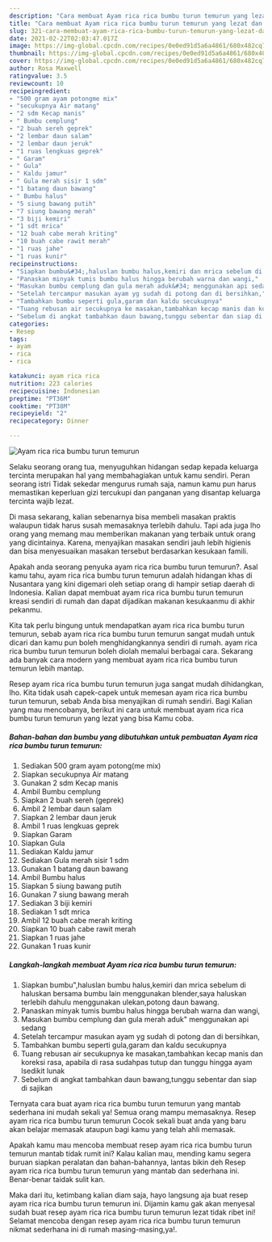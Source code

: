 ```yaml
---
description: "Cara membuat Ayam rica rica bumbu turun temurun yang lezat dan Mudah Dibuat"
title: "Cara membuat Ayam rica rica bumbu turun temurun yang lezat dan Mudah Dibuat"
slug: 321-cara-membuat-ayam-rica-rica-bumbu-turun-temurun-yang-lezat-dan-mudah-dibuat
date: 2021-02-22T02:03:47.017Z
image: https://img-global.cpcdn.com/recipes/0e0ed91d5a6a4861/680x482cq70/ayam-rica-rica-bumbu-turun-temurun-foto-resep-utama.jpg
thumbnail: https://img-global.cpcdn.com/recipes/0e0ed91d5a6a4861/680x482cq70/ayam-rica-rica-bumbu-turun-temurun-foto-resep-utama.jpg
cover: https://img-global.cpcdn.com/recipes/0e0ed91d5a6a4861/680x482cq70/ayam-rica-rica-bumbu-turun-temurun-foto-resep-utama.jpg
author: Rosa Maxwell
ratingvalue: 3.5
reviewcount: 10
recipeingredient:
- "500 gram ayam potongme mix"
- "secukupnya Air matang"
- "2 sdm Kecap manis"
- " Bumbu cemplung"
- "2 buah sereh geprek"
- "2 lembar daun salam"
- "2 lembar daun jeruk"
- "1 ruas lengkuas geprek"
- " Garam"
- " Gula"
- " Kaldu jamur"
- " Gula merah sisir 1 sdm"
- "1 batang daun bawang"
- " Bumbu halus"
- "5 siung bawang putih"
- "7 siung bawang merah"
- "3 biji kemiri"
- "1 sdt mrica"
- "12 buah cabe merah kriting"
- "10 buah cabe rawit merah"
- "1 ruas jahe"
- "1 ruas kunir"
recipeinstructions:
- "Siapkan bumbu&#34;,haluslan bumbu halus,kemiri dan mrica sebelum di haluskan bersama bumbu lain menggunakan blender,saya haluskan terlebih dahulu menggunakan ulekan,potong daun bawang."
- "Panaskan minyak tumis bumbu halus hingga berubah warna dan wangi,"
- "Masukan bumbu cemplung dan gula merah aduk&#34; menggunakan api sedang"
- "Setelah tercampur masukan ayam yg sudah di potong dan di bersihkan,"
- "Tambahkan bumbu seperti gula,garam dan kaldu secukupnya"
- "Tuang rebusan air secukupnya ke masakan,tambahkan kecap manis dan koreksi rasa, apabila di rasa sudahpas tutup dan tunggu hingga ayam lsedikit lunak"
- "Sebelum di angkat tambahkan daun bawang,tunggu sebentar dan siap di sajikan"
categories:
- Resep
tags:
- ayam
- rica
- rica

katakunci: ayam rica rica 
nutrition: 223 calories
recipecuisine: Indonesian
preptime: "PT36M"
cooktime: "PT38M"
recipeyield: "2"
recipecategory: Dinner

---
```



![Ayam rica rica bumbu turun temurun](https://img-global.cpcdn.com/recipes/0e0ed91d5a6a4861/680x482cq70/ayam-rica-rica-bumbu-turun-temurun-foto-resep-utama.jpg)

Selaku seorang orang tua, menyuguhkan hidangan sedap kepada keluarga tercinta merupakan hal yang membahagiakan untuk kamu sendiri. Peran seorang istri Tidak sekedar mengurus rumah saja, namun kamu pun harus memastikan keperluan gizi tercukupi dan panganan yang disantap keluarga tercinta wajib lezat.

Di masa  sekarang, kalian sebenarnya bisa membeli masakan praktis walaupun tidak harus susah memasaknya terlebih dahulu. Tapi ada juga lho orang yang memang mau memberikan makanan yang terbaik untuk orang yang dicintainya. Karena, menyajikan masakan sendiri jauh lebih higienis dan bisa menyesuaikan masakan tersebut berdasarkan kesukaan famili. 



Apakah anda seorang penyuka ayam rica rica bumbu turun temurun?. Asal kamu tahu, ayam rica rica bumbu turun temurun adalah hidangan khas di Nusantara yang kini digemari oleh setiap orang di hampir setiap daerah di Indonesia. Kalian dapat membuat ayam rica rica bumbu turun temurun kreasi sendiri di rumah dan dapat dijadikan makanan kesukaanmu di akhir pekanmu.

Kita tak perlu bingung untuk mendapatkan ayam rica rica bumbu turun temurun, sebab ayam rica rica bumbu turun temurun sangat mudah untuk dicari dan kamu pun boleh menghidangkannya sendiri di rumah. ayam rica rica bumbu turun temurun boleh diolah memalui berbagai cara. Sekarang ada banyak cara modern yang membuat ayam rica rica bumbu turun temurun lebih mantap.

Resep ayam rica rica bumbu turun temurun juga sangat mudah dihidangkan, lho. Kita tidak usah capek-capek untuk memesan ayam rica rica bumbu turun temurun, sebab Anda bisa menyajikan di rumah sendiri. Bagi Kalian yang mau mencobanya, berikut ini cara untuk membuat ayam rica rica bumbu turun temurun yang lezat yang bisa Kamu coba.

<!--inarticleads1-->

##### Bahan-bahan dan bumbu yang dibutuhkan untuk pembuatan Ayam rica rica bumbu turun temurun:

1. Sediakan 500 gram ayam potong(me mix)
1. Siapkan secukupnya Air matang
1. Gunakan 2 sdm Kecap manis
1. Ambil  Bumbu cemplung
1. Siapkan 2 buah sereh (geprek)
1. Ambil 2 lembar daun salam
1. Siapkan 2 lembar daun jeruk
1. Ambil 1 ruas lengkuas geprek
1. Siapkan  Garam
1. Siapkan  Gula
1. Sediakan  Kaldu jamur
1. Sediakan  Gula merah sisir 1 sdm
1. Gunakan 1 batang daun bawang
1. Ambil  Bumbu halus
1. Siapkan 5 siung bawang putih
1. Gunakan 7 siung bawang merah
1. Sediakan 3 biji kemiri
1. Sediakan 1 sdt mrica
1. Ambil 12 buah cabe merah kriting
1. Siapkan 10 buah cabe rawit merah
1. Siapkan 1 ruas jahe
1. Gunakan 1 ruas kunir




<!--inarticleads2-->

##### Langkah-langkah membuat Ayam rica rica bumbu turun temurun:

1. Siapkan bumbu&#34;,haluslan bumbu halus,kemiri dan mrica sebelum di haluskan bersama bumbu lain menggunakan blender,saya haluskan terlebih dahulu menggunakan ulekan,potong daun bawang.
1. Panaskan minyak tumis bumbu halus hingga berubah warna dan wangi,
1. Masukan bumbu cemplung dan gula merah aduk&#34; menggunakan api sedang
1. Setelah tercampur masukan ayam yg sudah di potong dan di bersihkan,
1. Tambahkan bumbu seperti gula,garam dan kaldu secukupnya
1. Tuang rebusan air secukupnya ke masakan,tambahkan kecap manis dan koreksi rasa, apabila di rasa sudahpas tutup dan tunggu hingga ayam lsedikit lunak
1. Sebelum di angkat tambahkan daun bawang,tunggu sebentar dan siap di sajikan




Ternyata cara buat ayam rica rica bumbu turun temurun yang mantab sederhana ini mudah sekali ya! Semua orang mampu memasaknya. Resep ayam rica rica bumbu turun temurun Cocok sekali buat anda yang baru akan belajar memasak ataupun bagi kamu yang telah ahli memasak.

Apakah kamu mau mencoba membuat resep ayam rica rica bumbu turun temurun mantab tidak rumit ini? Kalau kalian mau, mending kamu segera buruan siapkan peralatan dan bahan-bahannya, lantas bikin deh Resep ayam rica rica bumbu turun temurun yang mantab dan sederhana ini. Benar-benar taidak sulit kan. 

Maka dari itu, ketimbang kalian diam saja, hayo langsung aja buat resep ayam rica rica bumbu turun temurun ini. Dijamin kamu gak akan menyesal sudah buat resep ayam rica rica bumbu turun temurun lezat tidak ribet ini! Selamat mencoba dengan resep ayam rica rica bumbu turun temurun nikmat sederhana ini di rumah masing-masing,ya!.

